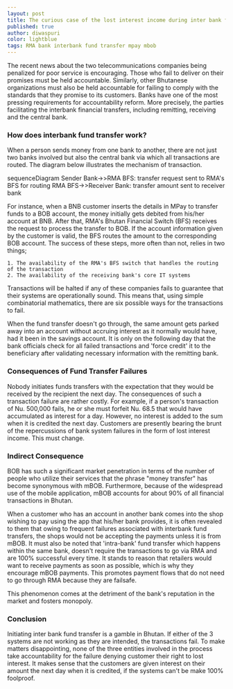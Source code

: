 ```yaml
---
layout: post
title: The curious case of the lost interest income during inter bank fund transfer failures
published: true
author: diwaspuri
color: lightblue
tags: RMA bank interbank fund transfer mpay mbob
---
```


The recent news about the two telecommunications companies being penalized for poor service is encouraging. Those who fail to deliver on their promises must be held accountable. Similarly, other Bhutanese organizations must also be held accountable for failing to comply with the standards that they promise to its customers. Banks have one of the most pressing requirements for accountability reform. More precisely, the parties facilitating the interbank financial transfers, including remitting, receiving and the central bank.

### How does interbank fund transfer work?

When a person sends money from one bank to another, there are not just two banks involved but also the central bank via which all transactions are routed. The diagram below illustrates the mechanism of transaction.

<div class="mermaid">
sequenceDiagram
	Sender Bank->>RMA BFS: transfer request sent to RMA's BFS for routing
	RMA BFS->>Receiver Bank: transfer amount sent to receiver bank
</div>

For instance, when a BNB customer inserts the details in MPay to transfer funds to a BOB account, the money initially gets debited from his/her account at BNB. After that, RMA's Bhutan Financial Switch (BFS) receives the request to process the transfer to BOB. If the account information given by the customer is valid, the BFS routes the amount to the corresponding BOB account. The success of these steps, more often than not, relies in two things;

    1. The availability of the RMA's BFS switch that handles the routing of the transaction
    2. The availability of the receiving bank's core IT systems

Transactions will be halted if any of these companies fails to guarantee that their systems are operationally sound. This means that, using simple combinatorial mathematics, there are six possible ways for the transactions to fail. 

When the fund transfer doesn't go through, the same amount gets parked away into an account without accruing interest as it normally would have, had it been in the savings account. It is only on the following day that the bank officials check for all failed transactions and 'force credit' it to the beneficiary after validating necessary information with the remitting bank.

### Consequences of Fund Transfer Failures

Nobody initiates funds transfers with the expectation that they would be received by the recipient the next day. The consequences of such a transaction failure are rather costly. For example, if a person's transaction of Nu. 500,000 fails, he or she must forfeit Nu. 68.5 that would have accumulated as interest for a day. However, no interest is added to the sum when it is credited the next day. Customers are presently bearing the brunt of the repercussions of bank system failures in the form of lost interest income. This must change.

### Indirect Consequence

BOB has such a significant market penetration in terms of the number of people who utilize their services that the phrase "money transfer" has become synonymous with mBOB. Furthermore, because of the widespread use of the mobile application, mBOB accounts for about 90% of all financial transactions in Bhutan.

When a customer who has an account in another bank comes into the shop wishing to pay using the app that his/her bank provides, it is often revealed to them that owing to frequent failures associated with interbank fund transfers, the shops would not be accepting the payments unless it is from mBOB. It must also be noted that 'intra-bank' fund transfer which happens within the same bank, doesn't require the transactions to go via RMA and are 100% successful every time. It stands to reason that retailers would want to receive payments as soon as possible, which is why they encourage mBOB payments. This promotes payment flows that do not need to go through RMA because they are failsafe.

This phenomenon comes at the detriment of the bank's reputation in the market and fosters monopoly.

### Conclusion

Initiating inter bank fund transfer is a gamble in Bhutan. If either of the 3 systems are not working as they are intended, the transactions fail. To make matters disappointing, none of the three entities involved in the process take accountability for the failure denying customer their right to lost interest. It makes sense that the customers are given interest on their amount the next day when it is credited, if the systems can't be make 100% foolproof.


